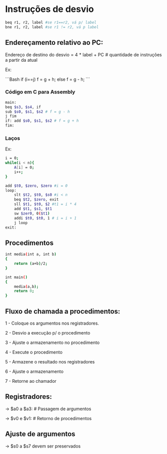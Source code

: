 # Instruções de desvio

```Bash
beq r1, r2, label #se r1==r2, vá p/ label 
bne r1, r2, label #se r1 != r2, vá p label
```

## Endereçamento relativo ao PC:
<div style="text-align:justify">
Endereço de destino do desvio = 4 * label + PC # quantidade de instruções a partir da atual

Ex: 
</div>
```Bash
if (i==j) f = g + h;
else f = g - h;
```

### Código em C para Assembly

```Bash
main: 
beq $s3, $s4, if 
sub $s0, $s1, $s2 # f = g - h
j fim
if: add $s0, $s1, $s2 # f = g + h
fim: 
```

### Laços

<div style="text-align:justify">
Ex:
</div>

``` Bash
i = 0;
while(i < n){
    A[i] = 0;
    i++;
}
```

```Bash
add $t0, $zero, $zero #i = 0
loop: 
    slt $t2, $t0, $s0 #i < n
    beq $t2, $zero, exit
    sll $t1, $t0, $2 #t1 = i * 4
    add $t1, $s1, $t1
    sw $zer0, 0($t1)
    addi $t0, $t0, 1 # i = i + 1
    j loop
exit:
```

## Procedimentos

```Bash
int media(int a, int b)
{
    return (a+b)/2;
}

int main()
{
    media(a,b);
    return 0;
}
```

## Fluxo de chamada a procedimentos:

<div style="text-align:justify">
1 - Coloque os argumentos nos registradores.

2 - Desvio a execução p/ o procedimento

3 - Ajuste o armazenamento no procedimento

4 - Execute o procedimento

5 - Armazene o resultado nos registradores

6 - Ajuste o armazenamento

7 - Retorne ao chamador
</div>

## Registradores:
<div style="text-align:justify">

-> $a0 a $a3: # Passagem de argumentos

-> $v0 e $v1: # Retorno de procedimentos
</div>

## Ajuste de argumentos

<div style="text-align:justify">
-> $s0 a $s7 devem ser preservados
</div>